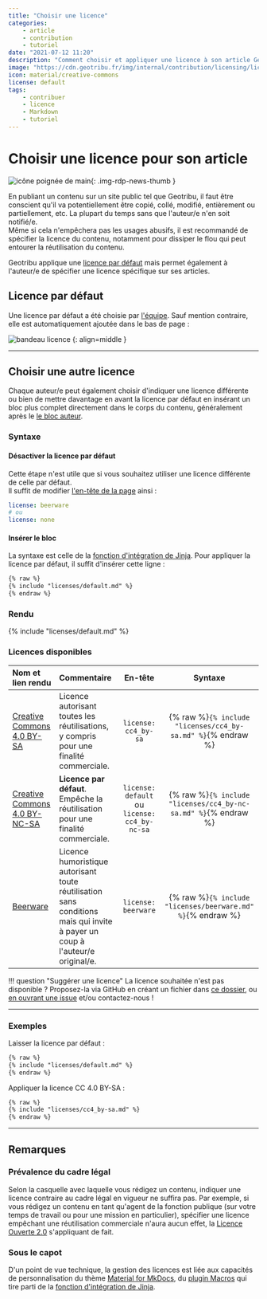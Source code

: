 ```yaml
---
title: "Choisir une licence"
categories:
    - article
    - contribution
    - tutoriel
date: "2021-07-12 11:20"
description: "Comment choisir et appliquer une licence à son article Geotribu."
image: "https://cdn.geotribu.fr/img/internal/contribution/licensing/license_block.png"
icon: material/creative-commons
license: default
tags:
    - contribuer
    - licence
    - Markdown
    - tutoriel
---
```


# Choisir une licence pour son article

![icône poignée de main](https://cdn.geotribu.fr/img/internal/icons-rdp-news/lobby.png "icône poignée de main"){: .img-rdp-news-thumb }

En publiant un contenu sur un site public tel que Geotribu, il faut être conscient qu'il va potentiellement être copié, collé, modifié, entièrement ou partiellement, etc. La plupart du temps sans que l'auteur/e n'en soit notifié/e.  
Même si cela n'empêchera pas les usages abusifs, il est recommandé de spécifier la licence du contenu, notamment pour dissiper le flou qui peut entourer la réutilisation du contenu.

Geotribu applique une [licence par défaut](#licence-par-defaut) mais permet également à l'auteur/e de spécifier une licence spécifique sur ses articles.

## Licence par défaut

Une licence par défaut a été choisie par [l'équipe](/team/). Sauf mention contraire, elle est automatiquement ajoutée dans le bas de page :

![bandeau licence](https://cdn.geotribu.fr/img/internal/contribution/licensing/license_default.png "Bandeau licence bas de page")
{: align=middle }

----

## Choisir une autre licence

Chaque auteur/e peut également choisir d'indiquer une licence différente ou bien de mettre davantage en avant la licence par défaut en insérant un bloc plus complet directement dans le corps du contenu, généralement après le [le bloc auteur](/guides/authoring/#bloc-auteur).

### Syntaxe

#### Désactiver la licence par défaut

Cette étape n'est utile que si vous souhaitez utiliser une licence différente de celle par défaut.  
Il suffit de modifier [l'en-tête de la page](/guides/metadata_yaml_frontmatter/) ainsi :

```yaml
license: beerware
# ou
license: none
```

#### Insérer le bloc

La syntaxe est celle de la [fonction d'intégration de Jinja](https://jinja.palletsprojects.com/en/latest/templates/#include). Pour appliquer la licence par défaut, il suffit d'insérer cette ligne :

```markdown
{% raw %}
{% include "licenses/default.md" %}
{% endraw %}
```

### Rendu

{% include "licenses/default.md" %}

### Licences disponibles

| Nom et lien rendu | Commentaire | En-tête | Syntaxe |
| :---------------- | :---------- | :-----: | :-----: |
| [Creative Commons 4.0 BY-SA](/toc_nav_ignored/snippets/licenses/cc4_by-sa/) | Licence autorisant toutes les réutilisations, y compris pour une finalité commerciale. | `license: cc4_by-sa` | {% raw %}`{% include "licenses/cc4_by-sa.md" %}`{% endraw %} |
| [Creative Commons 4.0 BY-NC-SA](/toc_nav_ignored/snippets/licenses/cc4_by-nc-sa/) | **Licence par défaut**. Empêche la réutilisation pour une finalité commerciale. | `license: default` ou `license: cc4_by-nc-sa` | {% raw %}`{% include "licenses/cc4_by-nc-sa.md" %}`{% endraw %} |
| [Beerware](/toc_nav_ignored/snippets/licenses/beerware/) | Licence humoristique autorisant toute réutilisation sans conditions mais qui invite à payer un coup à l'auteur/e original/e. | `license: beerware` | {% raw %}`{% include "licenses/beerware.md" %}`{% endraw %} |

!!! question "Suggérer une licence"
    La licence souhaitée n'est pas disponible ? Proposez-la via GitHub en créant un fichier dans [ce dossier](https://github.com/geotribu/website/tree/master/content/toc_nav_ignored/snippets/licenses), ou [en ouvrant une issue](https://github.com/geotribu/website/issues/new?title=Ajout%20d%27une%20licence) et/ou contactez-nous !

----

### Exemples

Laisser la licence par défaut :

```markdown
{% raw %}
{% include "licenses/default.md" %}
{% endraw %}
```

Appliquer la licence CC 4.0 BY-SA :

```markdown
{% raw %}
{% include "licenses/cc4_by-sa.md" %}
{% endraw %}
```

----

## Remarques

### Prévalence du cadre légal

Selon la casquelle avec laquelle vous rédigez un contenu, indiquer une licence contraire au cadre légal en vigueur ne suffira pas. Par exemple, si vous rédigez un contenu en tant qu'agent de la fonction publique (sur votre temps de travail ou pour une mission en particulier), spécifier une licence empêchant une réutilisation commerciale n'aura aucun effet, la [Licence Ouverte 2.0] s'appliquant de fait.

### Sous le capot

D'un point de vue technique, la gestion des licences est liée aux capacités de personnalisation du thème [Material for MkDocs](https://squidfunk.github.io/mkdocs-material/customization/), du [plugin Macros](https://mkdocs-macros-plugin.readthedocs.io/en/latest/) qui tire parti de la [fonction d'intégration de Jinja](https://jinja.palletsprojects.com/en/latest/templates/#include).

<!-- Hyperlinks reference -->
[Licence Ouverte 2.0]: https://www.etalab.gouv.fr/wp-content/uploads/2017/04/ETALAB-Licence-Ouverte-v2.0.pdf
